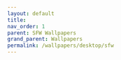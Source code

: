 ```yaml
---
layout: default
title: 
nav_order: 1
parent: SFW Wallpapers
grand_parent: Wallpapers
permalink: /wallpapers/desktop/sfw
---
```

<!-- 
{: .note }
> {: .opaque }
> 
> 
> 
-->